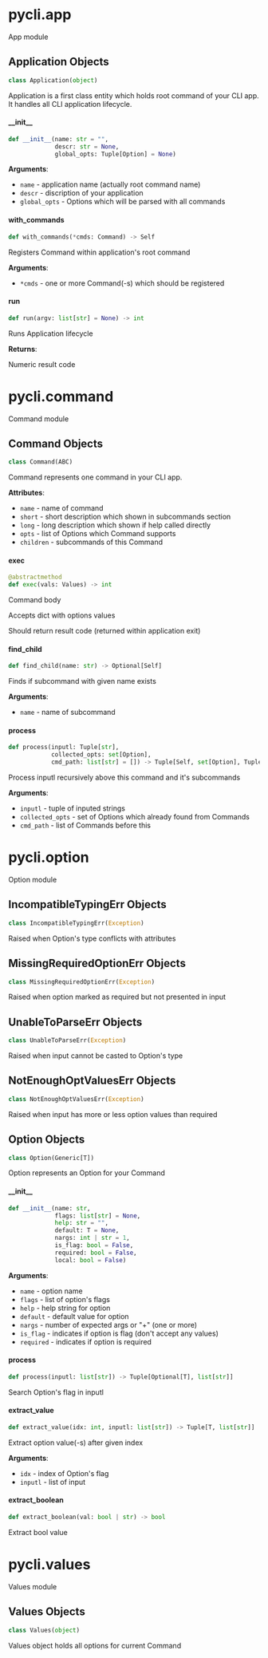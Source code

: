 # pycli.app

App module

## Application Objects

```python
class Application(object)
```

Application is a first class entity which holds     root command of your CLI app. It handles all CLI application     lifecycle.

#### \_\_init\_\_

```python
def __init__(name: str = "",
             descr: str = None,
             global_opts: Tuple[Option] = None)
```

**Arguments**:

- `name` - application name (actually root command name)
- `descr` - discription of your application
- `global_opts` - Options which will be parsed with all commands

#### with\_commands

```python
def with_commands(*cmds: Command) -> Self
```

Registers Command within application's root command

**Arguments**:

- `*cmds` - one or more Command(-s) which should be registered

#### run

```python
def run(argv: list[str] = None) -> int
```

Runs Application lifecycle

**Returns**:

  Numeric result code

# pycli.command

Command module

## Command Objects

```python
class Command(ABC)
```

Command represents one command in your CLI app.

**Attributes**:

- `name` - name of command
- `short` - short description which shown in subcommands section
- `long` - long description which shown if help called directly
- `opts` - list of Options which Command supports
- `children` - subcommands of this Command

#### exec

```python
@abstractmethod
def exec(vals: Values) -> int
```

Command body

Accepts dict with options values

Should return result code (returned within application exit)

#### find\_child

```python
def find_child(name: str) -> Optional[Self]
```

Finds if subcommand with given name exists

**Arguments**:

- `name` - name of subcommand

#### process

```python
def process(inputl: Tuple[str],
            collected_opts: set[Option],
            cmd_path: list[str] = []) -> Tuple[Self, set[Option], Tuple[str]]
```

Process inputl recursively above this command and it's subcommands

**Arguments**:

- `inputl` - tuple of inputed strings
- `collected_opts` - set of Options which already found from Commands
- `cmd_path` - list of Commands before this

# pycli.option

Option module

## IncompatibleTypingErr Objects

```python
class IncompatibleTypingErr(Exception)
```

Raised when Option's type conflicts with attributes

## MissingRequiredOptionErr Objects

```python
class MissingRequiredOptionErr(Exception)
```

Raised when option marked as required but not presented in input

## UnableToParseErr Objects

```python
class UnableToParseErr(Exception)
```

Raised when input cannot be casted to Option's type

## NotEnoughOptValuesErr Objects

```python
class NotEnoughOptValuesErr(Exception)
```

Raised when input has more or less option values than required

## Option Objects

```python
class Option(Generic[T])
```

Option represents an Option for your Command

#### \_\_init\_\_

```python
def __init__(name: str,
             flags: list[str] = None,
             help: str = "",
             default: T = None,
             nargs: int | str = 1,
             is_flag: bool = False,
             required: bool = False,
             local: bool = False)
```

**Arguments**:

- `name` - option name
- `flags` - list of option's flags
- `help` - help string for option
- `default` - default value for option
- `nargs` - number of expected args or "+" (one or more)
- `is_flag` - indicates if option is flag (don't accept any values)
- `required` - indicates if option is required

#### process

```python
def process(inputl: list[str]) -> Tuple[Optional[T], list[str]]
```

Search Option's flag in inputl

#### extract\_value

```python
def extract_value(idx: int, inputl: list[str]) -> Tuple[T, list[str]]
```

Extract option value(-s) after given index

**Arguments**:

- `idx` - index of Option's flag
- `inputl` - list of input

#### extract\_boolean

```python
def extract_boolean(val: bool | str) -> bool
```

Extract bool value

# pycli.values

Values module

## Values Objects

```python
class Values(object)
```

Values object holds all options for current Command

